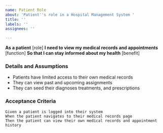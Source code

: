 ```yaml
---
name: Patient Role
about: 'Patient''s role in a Hospital Management System '
title: ''
labels: ''
assignees: ''

---
```


**As a patient** [role]
**I need to view my medical records and appointments** [function]
**So that I can stay informed about my health** [benefit]
### Details and Assumptions
* Patients have limited access to their own medical records
* They can view past and upcoming assignments
* They can seed their diagnoses treatments, and prescriptions
### Acceptance Criteria
```gherkin
Given a patient is logged into their system
When the patient navigates to their medical records page
Then the patient can view their own medical records and appointment history 
```

